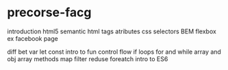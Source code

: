 # precorse-facg

introduction html5
semantic html
tags atributes
css selectors
BEM
flexbox
ex facebook page


diff bet var let const 
intro to fun
control flow if 
loops for and while
array and obj
array methods map filter reduse foreatch
intro to ES6

